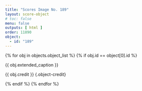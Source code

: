 ```yaml
---
title: "Scores Image No. 189"
layout: score-object
# toc: false
menu: false
outputs: [ html ]
order: 11890
object:
  - id: "189"
---
```


{% for obj in objects.object_list %}
{% if obj.id == object[0].id %}

{{ obj.extended_caption }}

{{ obj.credit }} {.object-credit}

{% endif %}
{% endfor %}
